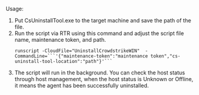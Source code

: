Usage:
1. Put CsUninstallTool.exe to the target machine and save the path of the file.
2. Run the script via RTR using this command and adjust the script file name, maintenance token, and path.
   ```
   runscript -CloudFile="UninstallCrowdstrikeWIN"  -CommandLine=```'{"maintenance-token":"maintenance token","cs-uninstall-tool-location":"path"}'```
   ```
3. The script will run in the background. You can check the host status through host management, when the host status is Unknown or Offline, it means the agent has been successfully uninstalled.
